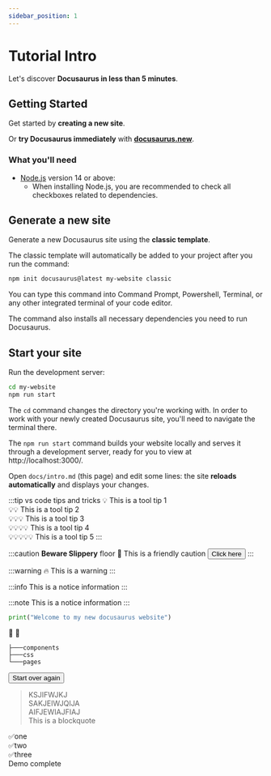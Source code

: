 ```yaml
---
sidebar_position: 1
---
```


# Tutorial Intro

Let's discover **Docusaurus in less than 5 minutes**.

## Getting Started

Get started by **creating a new site**.

Or **try Docusaurus immediately** with **[docusaurus.new](https://docusaurus.new)**.

### What you'll need

- [Node.js](https://nodejs.org/en/download/) version 14 or above:
  - When installing Node.js, you are recommended to check all checkboxes related to dependencies.

## Generate a new site

Generate a new Docusaurus site using the **classic template**.

The classic template will automatically be added to your project after you run the command:

```bash
npm init docusaurus@latest my-website classic
```

You can type this command into Command Prompt, Powershell, Terminal, or any other integrated terminal of your code editor.

The command also installs all necessary dependencies you need to run Docusaurus.

## Start your site

Run the development server:

```bash
cd my-website
npm run start
```

The `cd` command changes the directory you're working with. In order to work with your newly created Docusaurus site, you'll need to navigate the terminal there.

The `npm run start` command builds your website locally and serves it through a development server, ready for you to view at http://localhost:3000/.

Open `docs/intro.md` (this page) and edit some lines: the site **reloads automatically** and displays your changes.

:::tip vs code tips and tricks
:bulb: This is a tool tip 1 <br/>
:bulb::bulb: This is a tool tip 2<br/>
:bulb::bulb::bulb: This is a tool tip 3<br/>
:bulb::bulb::bulb::bulb: This is a tool tip 4<br/>
:bulb::bulb::bulb::bulb::bulb: This is a tool tip 5
:::

:::caution  **Beware Slippery** floor :construction:
This is a friendly caution <button>Click here</button>
:::

:::warning :fire:
This is a warning
:::

:::info
This is a notice information
:::

:::note
This is a notice information
:::



```python
print("Welcome to my new docusaurus website")
```

:wave: :bookmark:

```
├───components
├───css
└───pages
```

<a name="#start your site"><button>Start over again</button></a>


>KSJIFWJKJ <br/>
>SAKJEIWJQIJA <br/>
>AIFJEWIAJFIAJ <br/>
>This is a blockquote

:white_check_mark:one <br/>
:white_check_mark:two <br/>
:white_check_mark:three <br/>
Demo complete
